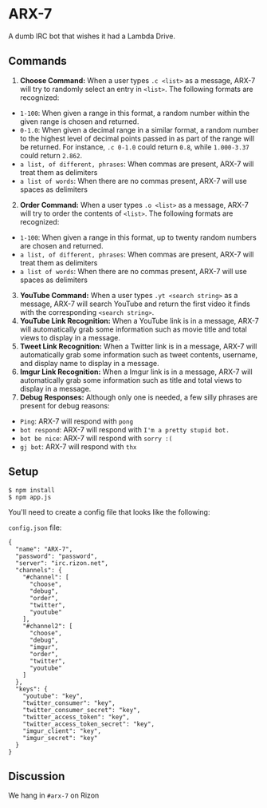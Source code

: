 # ARX-7

A dumb IRC bot that wishes it had a Lambda Drive.

## Commands

1. **Choose Command:** When a user types `.c <list>` as a message, ARX-7 will try to randomly select an entry in `<list>`. The following formats are recognized:
  * `1-100`: When given a range in this format, a random number within the given range is chosen and returned.
  * `0-1.0`: When given a decimal range in a similar format, a random number to the highest level of decimal points passed in as part of the range will be returned. For instance, `.c 0-1.0` could return `0.8`, while `1.000-3.37` could return `2.862`.
  * `a list, of different, phrases`: When commas are present, ARX-7 will treat them as delimiters
  * `a list of words`: When there are no commas present, ARX-7 will use spaces as delimiters
2. **Order Command:** When a user types `.o <list>` as a message, ARX-7 will try to order the contents of `<list>`. The following formats are recognized:
  * `1-100`: When given a range in this format, up to twenty random numbers are chosen and returned.
  * `a list, of different, phrases`: When commas are present, ARX-7 will treat them as delimiters
  * `a list of words`: When there are no commas present, ARX-7 will use spaces as delimiters
3. **YouTube Command:** When a user types `.yt <search string>` as a message, ARX-7 will search YouTube and return the first video it finds with the corresponding `<search string>`.
4. **YouTube Link Recognition:** When a YouTube link is in a message, ARX-7 will automatically grab some information such as movie title and total views to display in a message.
5. **Tweet Link Recognition:** When a Twitter link is in a message, ARX-7 will automatically grab some information such as tweet contents, username, and display name to display in a message.
6. **Imgur Link Recognition:** When a Imgur link is in a message, ARX-7 will automatically grab some information such as title and total views to display in a message.
7. **Debug Responses:** Although only one is needed, a few silly phrases are present for debug reasons:
  * `Ping`: ARX-7 will respond with `pong`
  * `bot respond`: ARX-7 will respond with `I'm a pretty stupid bot.`
  * `bot be nice`: ARX-7 will respond with `sorry :(`
  * `gj bot`: ARX-7 will respond with `thx`

## Setup

```
$ npm install
$ npm app.js
```
You'll need to create a config file that looks like the following:

`config.json` file:

```
{
  "name": "ARX-7",
  "password": "password",
  "server": "irc.rizon.net",
  "channels": {
    "#channel": [
      "choose",
      "debug",
      "order",
      "twitter",
      "youtube"
    ],
    "#channel2": [
      "choose",
      "debug",
      "imgur",
      "order",
      "twitter",
      "youtube"
    ]
  },
  "keys": {
    "youtube": "key",
    "twitter_consumer": "key",
    "twitter_consumer_secret": "key",
    "twitter_access_token": "key",
    "twitter_access_token_secret": "key",
    "imgur_client": "key",
    "imgur_secret": "key"
  }
}

```

## Discussion

We hang in `#arx-7` on Rizon
